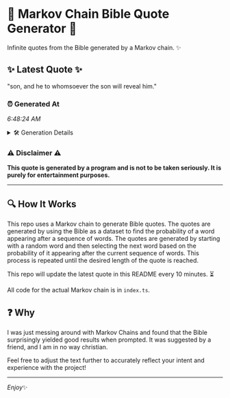 # 📖 Markov Chain Bible Quote Generator 📖

Infinite quotes from the Bible generated by a Markov chain. ✨

## ✨ Latest Quote ✨
"son, and he to whomsoever the son will reveal him."

### ⏰ Generated At
*6:48:24 AM*

<details>
    <summary>🛠️ Generation Details</summary>
    <p>
        <strong>🌱 Seed:</strong> son,<br>
        <strong>🔄 Iterations:</strong> 9<br>
        <strong>📜 Context History:</strong><br>[ son, ]: and<br>[ son,, and ]: he<br>[ son,, and, he ]: to<br>[ son,, and, he, to ]: whomsoever<br>[ son,, and, he, to, whomsoever ]: the<br>[ son,, and, he, to, whomsoever, the ]: son<br>[ and, he, to, whomsoever, the, son ]: will<br>[ he, to, whomsoever, the, son, will ]: reveal<br>[ to, whomsoever, the, son, will, reveal ]: him.<br>
    </p>
</details>

### ⚠️ Disclaimer ⚠️
**This quote is generated by a program and is not to be taken seriously. It is purely for entertainment purposes.**

---

## 🔍 How It Works

This repo uses a Markov chain to generate Bible quotes. The quotes are generated by using the Bible as a dataset to find the probability of a word appearing after a sequence of words. The quotes are generated by starting with a random word and then selecting the next word based on the probability of it appearing after the current sequence of words. This process is repeated until the desired length of the quote is reached.

This repo will update the latest quote in this README every 10 minutes. ⏳

All code for the actual Markov chain is in `index.ts`.

## ❓ Why

I was just messing around with Markov Chains and found that the Bible surprisingly yielded good results when prompted. 
It was suggested by a friend, and I am in no way christian.

Feel free to adjust the text further to accurately reflect your intent and experience with the project!

---

*Enjoy*✨
